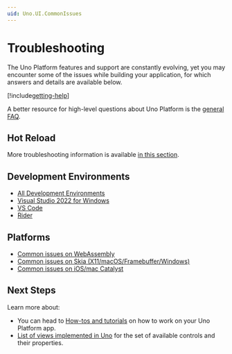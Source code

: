 ```yaml
---
uid: Uno.UI.CommonIssues
---
```


# Troubleshooting

The Uno Platform features and support are constantly evolving, yet you may encounter some of the issues while building your application, for which answers and details are available below.

[!include[getting-help](includes/getting-help.md)]

A better resource for high-level questions about Uno Platform is the [general FAQ](xref:Uno.Development.FAQ).

## Hot Reload

More troubleshooting information is available [in this section](xref:Uno.Features.HotReload#troubleshooting).

## Development Environments

- [All Development Environments](xref:Uno.UI.CommonIssues.AllIDEs)
- [Visual Studio 2022 for Windows](xref:Uno.UI.CommonIssues.vs2022)
- [VS Code](xref:Uno.UI.CommonIssues.vscode)
- [Rider](xref:Uno.UI.CommonIssues.rider)

## Platforms

- [Common issues on WebAssembly](xref:Uno.UI.CommonIssues.Wasm)
- [Common issues on Skia (X11/macOS/Framebuffer/Windows)](xref:Uno.UI.CommonIssues.Skia)
- [Common issues on iOS/mac Catalyst](xref:Uno.UI.CommonIssues.IosCatalyst)

## Next Steps

Learn more about:

- You can head to [How-tos and tutorials](xref:Uno.Tutorials.Intro) on how to work on your Uno Platform app.
- [List of views implemented in Uno](implemented-views.md) for the set of available controls and their properties.
